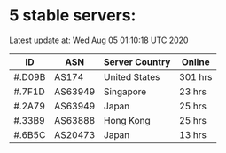 # 5 stable servers:

Latest update at: Wed Aug 05 01:10:18 UTC 2020

| ID | ASN | Server Country | Online |
| -- | --- | -------------- | ------ |
| #.D09B | AS174 | United States | 301 hrs |
| #.7F1D | AS63949 | Singapore | 23 hrs |
| #.2A79 | AS63949 | Japan | 25 hrs |
| #.33B9 | AS63888 | Hong Kong | 25 hrs |
| #.6B5C | AS20473 | Japan | 13 hrs |


